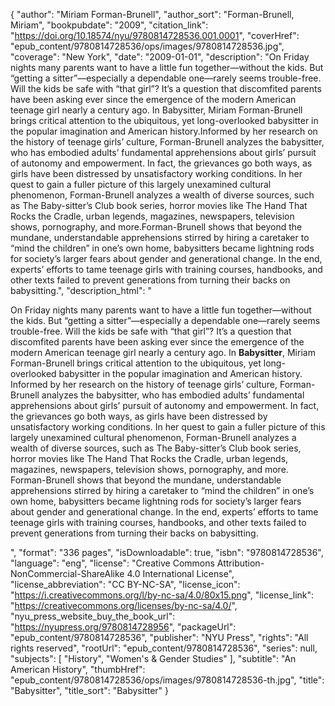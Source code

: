{
  "author": "Miriam Forman-Brunell",
  "author_sort": "Forman-Brunell, Miriam",
  "bookpubdate": "2009",
  "citation_link": "https://doi.org/10.18574/nyu/9780814728536.001.0001",
  "coverHref": "epub_content/9780814728536/ops/images/9780814728536.jpg",
  "coverage": "New York",
  "date": "2009-01-01",
  "description": "On Friday nights many parents want to have a little fun together&#8212;without the kids. But &#8220;getting a sitter&#8221;&#8212;especially a dependable one&#8212;rarely seems trouble-free. Will the kids be safe with &#8220;that girl&#8221;? It&#8217;s a question that discomfited parents have been asking ever since the emergence of the modern American teenage girl nearly a century ago. In Babysitter, Miriam Forman-Brunell brings critical attention to the ubiquitous, yet long-overlooked babysitter in the popular imagination and American history.Informed by her research on the history of teenage girls&#8217; culture, Forman-Brunell analyzes the babysitter, who has embodied adults&#8217; fundamental apprehensions about girls&#8217; pursuit of autonomy and empowerment. In fact, the grievances go both ways, as girls have been distressed by unsatisfactory working conditions. In her quest to gain a fuller picture of this largely unexamined cultural phenomenon, Forman-Brunell analyzes a wealth of diverse sources, such as The Baby-sitter&#8217;s Club book series, horror movies like The Hand That Rocks the Cradle, urban legends, magazines, newspapers, television shows, pornography, and more.Forman-Brunell shows that beyond the mundane, understandable apprehensions stirred by hiring a caretaker to &#8220;mind the children&#8221; in one&#8217;s own home, babysitters became lightning rods for society&#8217;s larger fears about gender and generational change. In the end, experts&#8217; efforts to tame teenage girls with training courses, handbooks, and other texts failed to prevent generations from turning their backs on babysitting.",
  "description_html": "<p>On Friday nights many parents want to have a little fun together&#8212;without the kids. But &#8220;getting a sitter&#8221;&#8212;especially a dependable one&#8212;rarely seems trouble-free. Will the kids be safe with &#8220;that girl&#8221;? It&#8217;s a question that discomfited parents have been asking ever since the emergence of the modern American teenage girl nearly a century ago. In <b>Babysitter</b>, Miriam Forman-Brunell brings critical attention to the ubiquitous, yet long-overlooked babysitter in the popular imagination and American history.<br>Informed by her research on the history of teenage girls&#8217; culture, Forman-Brunell analyzes the babysitter, who has embodied adults&#8217; fundamental apprehensions about girls&#8217; pursuit of autonomy and empowerment. In fact, the grievances go both ways, as girls have been distressed by unsatisfactory working conditions. In her quest to gain a fuller picture of this largely unexamined cultural phenomenon, Forman-Brunell analyzes a wealth of diverse sources, such as The Baby-sitter&#8217;s Club book series, horror movies like The Hand That Rocks the Cradle, urban legends, magazines, newspapers, television shows, pornography, and more.<br>Forman-Brunell shows that beyond the mundane, understandable apprehensions stirred by hiring a caretaker to &#8220;mind the children&#8221; in one&#8217;s own home, babysitters became lightning rods for society&#8217;s larger fears about gender and generational change. In the end, experts&#8217; efforts to tame teenage girls with training courses, handbooks, and other texts failed to prevent generations from turning their backs on babysitting.</p>",
  "format": "336 pages",
  "isDownloadable": true,
  "isbn": "9780814728536",
  "language": "eng",
  "license": "Creative Commons Attribution-NonCommercial-ShareAlike 4.0 International License",
  "license_abbreviation": "CC BY-NC-SA",
  "license_icon": "https://i.creativecommons.org/l/by-nc-sa/4.0/80x15.png",
  "license_link": "https://creativecommons.org/licenses/by-nc-sa/4.0/",
  "nyu_press_website_buy_the_book_url": "https://nyupress.org/9780814728956",
  "packageUrl": "epub_content/9780814728536",
  "publisher": "NYU Press",
  "rights": "All rights reserved",
  "rootUrl": "epub_content/9780814728536",
  "series": null,
  "subjects": [
    "History",
    "Women's & Gender Studies"
  ],
  "subtitle": "An American History",
  "thumbHref": "epub_content/9780814728536/ops/images/9780814728536-th.jpg",
  "title": "Babysitter",
  "title_sort": "Babysitter"
}
